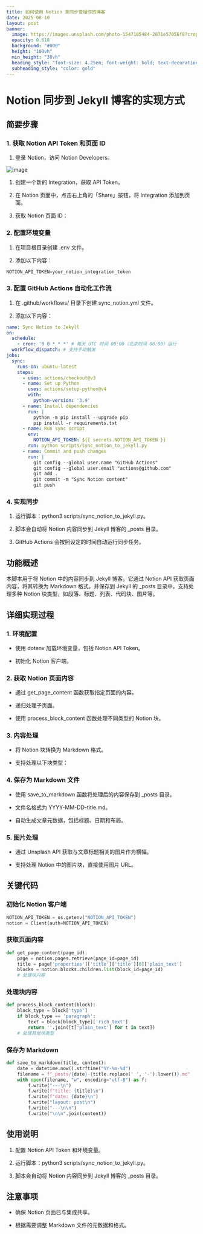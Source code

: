 ```yaml
---
title: 如何使用 Notion 来同步管理你的博客
date: 2025-08-10
layout: post
banner:
  image: https://images.unsplash.com/photo-1547105484-2871e57056f8?crop=entropy&cs=tinysrgb&fit=max&fm=jpg&ixid=M3w2OTIwMzJ8MHwxfHJhbmRvbXx8fHx8fHx8fDE3NTQ3OTE0OTh8&ixlib=rb-4.1.0&q=80&w=1080
  opacity: 0.618
  background: "#000"
  height: "100vh"
  min_height: "38vh"
  heading_style: "font-size: 4.25em; font-weight: bold; text-decoration: underline"
  subheading_style: "color: gold"
---
```


# Notion 同步到 Jekyll 博客的实现方式

## 简要步骤

### 1. 获取 Notion API Token 和页面 ID

1. 登录 Notion，访问 Notion Developers。

![image](https://prod-files-secure.s3.us-west-2.amazonaws.com/a7a0cc5a-89b9-4cda-8686-1fba0ca52f40/d19c1afe-dea5-4312-9333-786b0ba83054/image.png?X-Amz-Algorithm=AWS4-HMAC-SHA256&X-Amz-Content-Sha256=UNSIGNED-PAYLOAD&X-Amz-Credential=ASIAZI2LB4667UJRFX3M%2F20250810%2Fus-west-2%2Fs3%2Faws4_request&X-Amz-Date=20250810T020457Z&X-Amz-Expires=3600&X-Amz-Security-Token=IQoJb3JpZ2luX2VjEJD%2F%2F%2F%2F%2F%2F%2F%2F%2F%2FwEaCXVzLXdlc3QtMiJHMEUCIA5zAY3ZrGJfo64x75x1IU0%2FrBCsCc%2BYrQS%2B1qSF469fAiEAxfjjsXXEBXPsC%2Fq41qowciLmHMUNjjE733dJl%2BDRneoqiAQIyf%2F%2F%2F%2F%2F%2F%2F%2F%2F%2FARAAGgw2Mzc0MjMxODM4MDUiDNt6h6WjNWyvyzjMiCrcA7WA2szM91BGmq517zHh6btjABsV9Uc4daClaDN7KOgPsycduCduBKQDDrquqk9eWe9AH3T3oJFvZb6BzB2CBPKyFqRxg185ZDF55B7lKZTaHA2zjgrJcAE%2FkeXoOaJcsL2tv0UwE2WigZX4GdI%2Ft2sNccAEY978LnpmFNJDicQRHdwvUqtw5F9Zduci2DZL%2B9uePC9oFhS0A1Mgqs4MBf8tHjGkbnVWY0%2BK%2BB8M6YfYNBoX5iyyzfeX5j5MbmTHQzHvhSWLTMB8tSSqHoMKj%2FyJapxw5IP7iOMcp7TTx%2FRYcYO6Hs5kM7XkbVgybQ40ECTuCxdEVcHBaPKZLvy%2FC7wn%2BC1vSRnUivPleSdqo0JPwa3tvlwaHRKhRDIuJa8RmywQkG3OmV61Wz664spcQCn%2BALaUb50Z9Jzya5udU88gUFq5if%2B79L0RrB6QuSn8Y40DK%2FkCyAhYv5Xqjr5HhzK2z9MIpntY6az7578f%2BWDacfFxtoTwf6jaAyAQoHVbqjcfrvb2I1n2mIjOOhw5w8PmhPdWE5pBY1EDX1gyzARm91iWSWZ4GGK7F8MAE%2BwbuMhhc2sh%2BmN4sSmw8p%2BwWmSSsWB38Mqjyq5ctdTzVfYSYi7DQb0bQeAiGugHMLiy38QGOqUBH8PeEW%2Fz5vn40Hqd0ps7u3JzRhPbOmgr0bOE0nxNU23KaeFqt%2FUCIXFZJfvcNWPPjoDVpxJtpvliUhNphzZ6MgZRz53IYUW%2FrkxBVoav9VGO2L%2FEJQ2CXvVLBwhCOTqnaaz2zuCtfFS6S6KE6zWdhrVdZU3YfCIzmd4wwWAiBKfRfclbrFsxCS%2FwuqgtMBLkTJdxjgWK2hlFwI8k6hKBXhQ90LRq&X-Amz-Signature=509666ad639c4947608d621b2cec2f1b8cb68bc4bd4e8aa12bae4fc06a0390b5&X-Amz-SignedHeaders=host&x-amz-checksum-mode=ENABLED&x-id=GetObject)

1. 创建一个新的 Integration，获取 API Token。

1. 在 Notion 页面中，点击右上角的「Share」按钮，将 Integration 添加到页面。

1. 获取 Notion 页面 ID：


### 2. 配置环境变量

1. 在项目根目录创建 .env 文件。

1. 添加以下内容：

```javascript
NOTION_API_TOKEN=your_notion_integration_token
```

### 3. 配置 GitHub Actions 自动化工作流

1. 在 .github/workflows/ 目录下创建 sync_notion.yml 文件。

1. 添加以下内容：

```yaml
name: Sync Notion to Jekyll
on:
  schedule:
    - cron: '0 0 * * *' # 每天 UTC 时间 00:00（北京时间 08:00）运行
  workflow_dispatch: # 支持手动触发
jobs:
  sync:
    runs-on: ubuntu-latest
    steps:
      - uses: actions/checkout@v3
      - name: Set up Python
        uses: actions/setup-python@v4
        with:
          python-version: '3.9'
      - name: Install dependencies
        run: |
          python -m pip install --upgrade pip
          pip install -r requirements.txt
      - name: Run sync script
        env:
          NOTION_API_TOKEN: ${{ secrets.NOTION_API_TOKEN }}
        run: python scripts/sync_notion_to_jekyll.py
      - name: Commit and push changes
        run: |
          git config --global user.name "GitHub Actions"
          git config --global user.email "actions@github.com"
          git add .
          git commit -m "Sync Notion content"
          git push
```

### 4. 实现同步

1. 运行脚本：python3 scripts/sync_notion_to_jekyll.py。

1. 脚本会自动将 Notion 内容同步到 Jekyll 博客的 _posts 目录。

1. GitHub Actions 会按照设定的时间自动运行同步任务。

## 功能概述

本脚本用于将 Notion 中的内容同步到 Jekyll 博客。它通过 Notion API 获取页面内容，将其转换为 Markdown 格式，并保存到 Jekyll 的 _posts 目录中。支持处理多种 Notion 块类型，如段落、标题、列表、代码块、图片等。

## 详细实现过程

### 1. 环境配置

- 使用 dotenv 加载环境变量，包括 Notion API Token。

- 初始化 Notion 客户端。

### 2. 获取 Notion 页面内容

- 通过 get_page_content 函数获取指定页面的内容。

- 递归处理子页面。

- 使用 process_block_content 函数处理不同类型的 Notion 块。

### 3. 内容处理

- 将 Notion 块转换为 Markdown 格式。

- 支持处理以下块类型：


### 4. 保存为 Markdown 文件

- 使用 save_to_markdown 函数将处理后的内容保存到 _posts 目录。

- 文件名格式为 YYYY-MM-DD-title.md。

- 自动生成文章元数据，包括标题、日期和布局。

### 5. 图片处理

- 通过 Unsplash API 获取与文章标题相关的图片作为横幅。

- 支持处理 Notion 中的图片块，直接使用图片 URL。

## 关键代码

### 初始化 Notion 客户端

```python
NOTION_API_TOKEN = os.getenv("NOTION_API_TOKEN")
notion = Client(auth=NOTION_API_TOKEN)
```

### 获取页面内容

```python
def get_page_content(page_id):
    page = notion.pages.retrieve(page_id=page_id)
    title = page['properties']['title']['title'][0]['plain_text']
    blocks = notion.blocks.children.list(block_id=page_id)
    # 处理块内容
```

### 处理块内容

```python
def process_block_content(block):
    block_type = block['type']
    if block_type == 'paragraph':
        text = block[block_type]['rich_text']
        return ''.join([t['plain_text'] for t in text])
    # 处理其他块类型
```

### 保存为 Markdown

```python
def save_to_markdown(title, content):
    date = datetime.now().strftime("%Y-%m-%d")
    filename = f"_posts/{date}-{title.replace(' ', '-').lower()}.md"
    with open(filename, "w", encoding="utf-8") as f:
        f.write("---\n")
        f.write(f"title: {title}\n")
        f.write(f"date: {date}\n")
        f.write("layout: post\n")
        f.write("---\n\n")
        f.write("\n\n".join(content))
```

## 使用说明

1. 配置 Notion API Token 和环境变量。

1. 运行脚本：python3 scripts/sync_notion_to_jekyll.py。

1. 脚本会自动将 Notion 内容同步到 Jekyll 博客的 _posts 目录。

## 注意事项

- 确保 Notion 页面已与集成共享。

- 根据需要调整 Markdown 文件的元数据和格式。